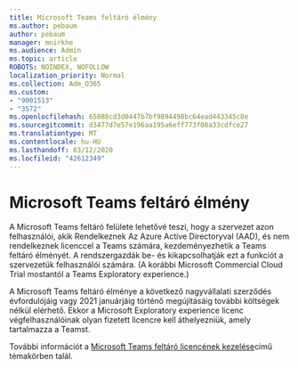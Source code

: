 ```yaml
---
title: Microsoft Teams feltáró élmény
ms.author: pebaum
author: pebaum
manager: mnirkhe
ms.audience: Admin
ms.topic: article
ROBOTS: NOINDEX, NOFOLLOW
localization_priority: Normal
ms.collection: Adm_O365
ms.custom:
- "9001513"
- "3572"
ms.openlocfilehash: 65888cd3d0447b7bf9894498bc64ead443345c8e
ms.sourcegitcommit: d3477d7e57e196aa195a6eff773f08a33cdfce27
ms.translationtype: MT
ms.contentlocale: hu-HU
ms.lasthandoff: 03/12/2020
ms.locfileid: "42612349"
---
```

# <a name="microsoft-teams-exploratory-experience"></a>Microsoft Teams feltáró élmény

A Microsoft Teams feltáró felülete lehetővé teszi, hogy a szervezet azon felhasználói, akik Rendelkeznek Az Azure Active Directoryval (AAD), és nem rendelkeznek licenccel a Teams számára, kezdeményezhetik a Teams feltáró élményét. A rendszergazdák be- és kikapcsolhatják ezt a funkciót a szervezetük felhasználói számára. (A korábbi Microsoft Commercial Cloud Trial mostantól a Teams Exploratory experience.)

A Microsoft Teams feltáró élménye a következő nagyvállalati szerződés évfordulójáig vagy 2021 januárjáig történő megújításáig további költségek nélkül elérhető. Ekkor a Microsoft Exploratory experience licenc végfelhasználóinak olyan fizetett licencre kell áthelyezniük, amely tartalmazza a Teamst.

További információt a [Microsoft Teams feltáró licencének kezelése](https://docs.microsoft.com/microsoftteams/teams-exploratory/)című témakörben talál.
